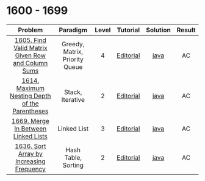 # 1600 - 1699

|                                                             Problem                                                             |            Paradigm            | Level |                                             Tutorial                                              |                            Solution                             | Result |
| :-----------------------------------------------------------------------------------------------------------------------------: | :----------------------------: | :---: | :-----------------------------------------------------------------------------------------------: | :-------------------------------------------------------------: | :----: |
| [1605. Find Valid Matrix Given Row and Column Sums](https://leetcode.com/problems/find-valid-matrix-given-row-and-column-sums/) | Greedy, Matrix, Priority Queue |   4   | [Editorial](https://leetcode.com/problems/find-valid-matrix-given-row-and-column-sums/editorial/) | [java](./1605_Find_Valid_Matrix_Given_Row_and_Column_Sums.java) |   AC   |
|    [1614. Maximum Nesting Depth of the Parentheses](https://leetcode.com/problems/maximum-nesting-depth-of-the-parentheses/)    |        Stack, Iterative        |   2   |  [Editorial](https://leetcode.com/problems/maximum-nesting-depth-of-the-parentheses/editorial/)   |  [java](./1614_Maximum_Nesting_Depth_of_the_Parentheses.java)   |   AC   |
|               [1669. Merge In Between Linked Lists](https://leetcode.com/problems/merge-in-between-linked-lists/)               |          Linked List           |   3   |        [Editorial](https://leetcode.com/problems/merge-in-between-linked-lists/editorial/)        |        [java](./1669_Merge_in_Between_Linked_Lists.java)        |   AC   |
|          [1636. Sort Array by Increasing Frequency](https://leetcode.com/problems/sort-array-by-increasing-frequency/)          |      Hash Table, Sorting       |   2   |     [Editorial](https://leetcode.com/problems/sort-array-by-increasing-frequency/editorial/)      |     [java](./1636_Sort_Array_by_Increasing_Frequency.java)      |   AC   |

